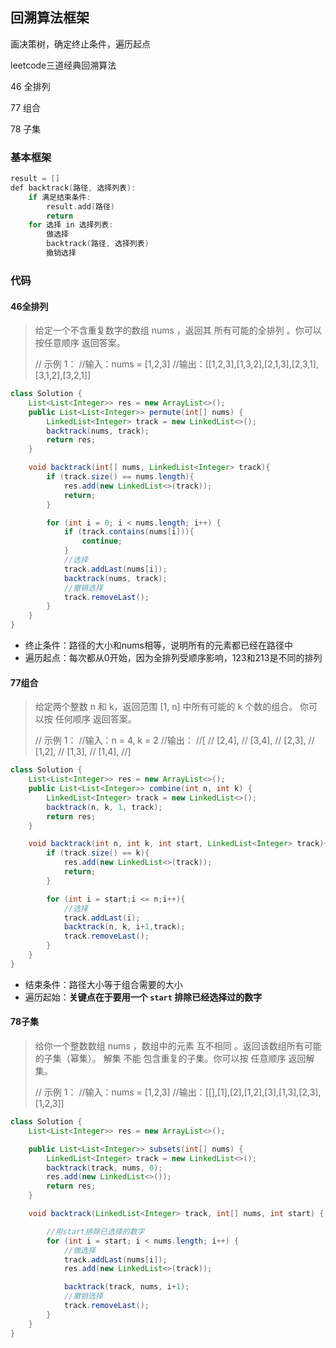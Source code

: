 ## 回溯算法框架

画决策树，确定终止条件，遍历起点

leetcode三道经典回溯算法

46 全排列

77 组合

78 子集

### 基本框架

```c++
result = []
def backtrack(路径, 选择列表):
    if 满足结束条件:
        result.add(路径)
        return
    for 选择 in 选择列表:
        做选择
        backtrack(路径, 选择列表)
        撤销选择
```

### 代码

#### 46全排列

> 给定一个不含重复数字的数组 nums ，返回其 所有可能的全排列 。你可以 按任意顺序 返回答案。 
>
> // 示例 1： 
> //输入：nums = [1,2,3]
> //输出：[[1,2,3],[1,3,2],[2,1,3],[2,3,1],[3,1,2],[3,2,1]]

```java
class Solution {
    List<List<Integer>> res = new ArrayList<>();
    public List<List<Integer>> permute(int[] nums) {
        LinkedList<Integer> track = new LinkedList<>();
        backtrack(nums, track);
        return res;
    }

    void backtrack(int[] nums, LinkedList<Integer> track){
        if (track.size() == nums.length){
            res.add(new LinkedList<>(track));
            return;
        }

        for (int i = 0; i < nums.length; i++) {
            if (track.contains(nums[i])){
                continue;
            }
            //选择
            track.addLast(nums[i]);
            backtrack(nums, track);
            //撤销选择
            track.removeLast();
        }
    }
}
```

- 终止条件：路径的大小和nums相等，说明所有的元素都已经在路径中
- 遍历起点：每次都从0开始，因为全排列受顺序影响，123和213是不同的排列

#### 77组合

> 给定两个整数 n 和 k，返回范围 [1, n] 中所有可能的 k 个数的组合。 
> 你可以按 任何顺序 返回答案。 
>
> // 示例 1： 
> //输入：n = 4, k = 2
> //输出：
> //[
> //  [2,4],
> //  [3,4],
> //  [2,3],
> //  [1,2],
> //  [1,3],
> //  [1,4],
> //] 

```java
class Solution {
    List<List<Integer>> res = new ArrayList<>();
    public List<List<Integer>> combine(int n, int k) {
        LinkedList<Integer> track = new LinkedList<>();
        backtrack(n, k, 1, track);
        return res;
    }

    void backtrack(int n, int k, int start, LinkedList<Integer> track){
        if (track.size() == k){
            res.add(new LinkedList<>(track));
            return;
        }

        for (int i = start;i <= n;i++){
            //选择
            track.addLast(i);
            backtrack(n, k, i+1,track);
            track.removeLast();
        }
    }
}
```

- 结束条件：路径大小等于组合需要的大小
- 遍历起始：**关键点在于要用一个 `start` 排除已经选择过的数字**

#### 78子集

> 给你一个整数数组 nums ，数组中的元素 互不相同 。返回该数组所有可能的子集（幂集）。 
> 解集 不能 包含重复的子集。你可以按 任意顺序 返回解集。 
>
> // 示例 1： 
> //输入：nums = [1,2,3]
> //输出：[[],[1],[2],[1,2],[3],[1,3],[2,3],[1,2,3]]

```java
class Solution {
    List<List<Integer>> res = new ArrayList<>();

    public List<List<Integer>> subsets(int[] nums) {
        LinkedList<Integer> track = new LinkedList<>();
        backtrack(track, nums, 0);
        res.add(new LinkedList<>());
        return res;
    }

    void backtrack(LinkedList<Integer> track, int[] nums, int start) {

        //用start排除已选择的数字
        for (int i = start; i < nums.length; i++) {
            //做选择
            track.addLast(nums[i]);
            res.add(new LinkedList<>(track));

            backtrack(track, nums, i+1);
            //撤销选择
            track.removeLast();
        }
    }
}
```